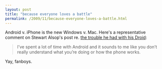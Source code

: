 ```yaml
---
layout: post
title: "because everyone loves a battle"
permalink: /2009/11/because-everyone-loves-a-battle.html
---
```


<p>Android v. iPhone is the new Windows v. Mac. Here&#39;s a representative comment on Stewart Alsop&#39;s post re. <a href="http://alsop-louie.com/gadgets/droid-doesnt-its-not-ready-for-prime-time/">the trouble he had with his Droid</a>:</p>

<blockquote>I’ve spent a lot of time with Android and it sounds to me like you don’t really understand what you’re doing or how the phone works.</blockquote>

<p>Yay, fanboys.</p>


